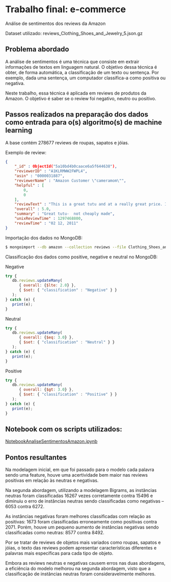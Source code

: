 # Trabalho final: e-commerce

Análise de sentimentos dos reviews da Amazon

Dataset utilizado: reviews_Clothing_Shoes_and_Jewelry_5.json.gz

## Problema abordado

A análise de sentimentos é uma técnica que consiste em extrair informações de textos em linguagem natural. O objetivo dessa técnica é obter, de forma automática, a classificação de um texto ou sentença. Por exemplo, dada uma sentença, um computador classifica-a como positiva ou negativa.

Neste trabalho, essa técnica é aplicada em reviews de produtos da Amazon. O objetivo é saber se o review foi negativo, neutro ou positivo.
  
## Passos realizados na preparação dos dados como entrada para o(s) algoritmo(s) de machine learning

A base contém 278677 reviews de roupas, sapatos e jóias.

Exemplo de review:

```json
{
	"_id" : ObjectId("5a10bd4b0caace6a5f644638"),
	"reviewerID" : "A1KLRMWW2FWPL4",
	"asin" : "0000031887",
	"reviewerName" : "Amazon Customer \"cameramom\"",
	"helpful" : [
		0,
		0
	],
	"reviewText" : "This is a great tutu and at a really great price. It doesn't look cheap at all. I'm so glad I looked on Amazon and found such an affordable tutu that isn't made poorly. A++",
	"overall" : 5.0,
	"summary" : "Great tutu-  not cheaply made",
	"unixReviewTime" : 1297468800,
	"reviewTime" : "02 12, 2011"
}
```

Importação dos dados no MongoDB:

```sh
$ mongoimport --db amazon --collection reviews --file Clothing_Shoes_and_Jewelry_5.json
```

Classificação dos dados como positive, negative e neutral no MongoDB:

Negative
```javascript
try {
   db.reviews.updateMany(
      { overall: {$lte: 2.0} },
      { $set: { "classification" : "Negative" } }
   );
} catch (e) {
   print(e);
}
```

Neutral
```javascript
try {
   db.reviews.updateMany(
      { overall: {$eq: 3.0} },
      { $set: { "classification" : "Neutral" } }
   );
} catch (e) {
   print(e);
}
```

Positive
```javascript
try {
   db.reviews.updateMany(
      { overall: {$gt: 3.0} },
      { $set: { "classification" : "Positive" } }
   );
} catch (e) {
   print(e);
}
```

## Notebook com os scripts utilizados:

[NotebookAnaliseSentimentosAmazon.ipynb](NotebookAnaliseSentimentosAmazon.ipynb)

## Pontos resultantes

Na modelagem inicial, em que foi passado para o modelo cada palavra sendo uma feature, houve uma acertividade bem maior nas reviews positivas em relação às neutras e negativas.

Na segunda abordagem, utilizando a modelagem Bigrams, as instâncias neutras foram classificadas 16267 vezes corretamente contra 15496 e diminuiu o erro de instâncias neutras sendo classificadas como negativas – 6053 contra 6272.

As instâncias negativas foram melhores classificadas com relação as positivas: 1673 foram classificadas erroneamente como positivas contra 2071. Porém, houve um pequeno aumento de instâncias negativas sendo classificadas como neutras: 8577 contra 8492.

Por se tratar de reviews de objetos mais variados como roupas, sapatos e jóias, o texto das reviews podem apresentar características diferentes e palavras mais específicas para cada tipo de objeto.

Embora as reviews neutras e negativas causem erros nas duas abordagens, a eficiência do modelo melhorou na segunda abordagem, visto que a classificação de instâncias neutras foram consideravelmente melhores.

